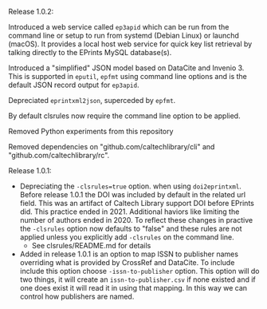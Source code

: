 Release 1.0.2:

Introduced a web service called `ep3apid` which can be run from the
command line or setup to run from systemd (Debian Linux) or 
launchd (macOS). It provides a local host web service for quick
key list retrieval by talking directly to the EPrints MySQL database(s).

Introduced a "simplified" JSON model based on DataCite and Invenio 3.
This is supported in `eputil`, `epfmt` using command line options
and is the default JSON record output for `ep3apid`.

Depreciated `eprintxml2json`, superceded by `epfmt`.

By default clsrules now require the command line option to be applied.

Removed Python experiments from this repository

Removed dependencies on "github.com/caltechlibrary/cli" and
"github.com/caltechlibrary/rc".

Release 1.0.1:

- Depreciating the `-clsrules=true` option. when using `doi2eprintxml`. Before release 1.0.1 the DOI was included by default in the related url field. This was an artifact of Caltech Library support DOI before EPrints did. This practice ended in 2021. Additional haviors like limiting the number of authors ended in 2020.  To reflect these changes in practive the `-clsrules` option now defaults to "false" and these rules are not applied unless you explicitly add `-clsrules` on the command line.
    - See clsrules/README.md for details
- Added in release 1.0.1 is an option to map ISSN to publisher names overriding what is provided by CrossRef and DataCite. To include include this option choose `-issn-to-publisher` option.  This option will do two things, it will create an `issn-to-publisher.csv` if none existed and if one does exist it will read it in using that mapping. In this way we can control how publishers are named.
